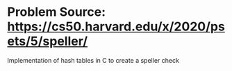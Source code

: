 # Problem Source: https://cs50.harvard.edu/x/2020/psets/5/speller/

Implementation of hash tables in C to create a speller check
